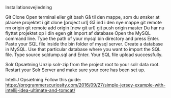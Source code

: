 Installationsvejledning

Git Clone
Open terminal eller git bash
Gå til den mappe, som du ønsker at placere projektet i
git clone [project url]
Gå ind i den nye mappe
git remote rm origin
git remote add origin [new git url]
git push origin master
Du har nu flyttet projektet op i din egen git
Import af database
Open the MySQL command line.
Type the path of your mysql bin directory and press Enter.
Paste your SQL file inside the bin folder of mysql server.
Create a database in MySQL.
Use that particular database where you want to import the SQL file.
Type source sqldump.sql and Enter.
Your SQL file upload successfully.

Solr Opsætning
Unzip solr-zip from the project root to your solr data root. Restart your Solr Server and make sure your core has been set up. 

IntelliJ Opsætning
Follow this guide: https://programmerscuriosity.com/2016/09/27/simple-jersey-example-with-intellij-idea-ultimate-and-tomcat/


